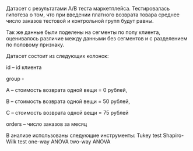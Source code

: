 Датасет с результатами A/B теста маркетплейса. Тестировалась гипотеза о том, что при введении платного возврата товара  среднее число заказов тестовой и контрольной групп будут равны.

Так же данные были поделены на сегменты по полу клиента, оценивалось различие между данными без сегментов и с разделением по половому признаку.


Датасет состоит из следующих колонок:

id – id клиента

group -

   A – стоимость возврата одной вещи = 0 рублей, 

   B – стоимость возврата одной вещи = 50 рублей, 

   C – стоимость возврата одной вещи = 75 рублей
   
orders – число заказов за месяц


В анализе использованы следующие инструменты:
Tukey test
Shapiro-Wilk test
one-way ANOVA
two-way ANOVA

